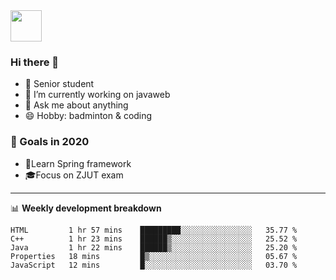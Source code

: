 <img src="https://github.com/egoist/egoist/raw/master/balloon.gif" width="50">

### Hi there 🐏

- 🌱 Senior student
- 🔭 I’m currently working on javaweb
- 💬 Ask me about anything
- 😄 Hobby: badminton & coding

### 🚀 Goals in 2020
+ 🍃Learn Spring framework
+ 🎓Focus on ZJUT exam
-------

📊 **Weekly development breakdown**
<!--START_SECTION:waka-->
```text
HTML         1 hr 57 mins    █████████░░░░░░░░░░░░░░░░   35.77 % 
C++          1 hr 23 mins    ██████▒░░░░░░░░░░░░░░░░░░   25.52 % 
Java         1 hr 22 mins    ██████▒░░░░░░░░░░░░░░░░░░   25.20 % 
Properties   18 mins         █▒░░░░░░░░░░░░░░░░░░░░░░░   05.67 % 
JavaScript   12 mins         █░░░░░░░░░░░░░░░░░░░░░░░░   03.70 % 
```
<!--END_SECTION:waka-->
